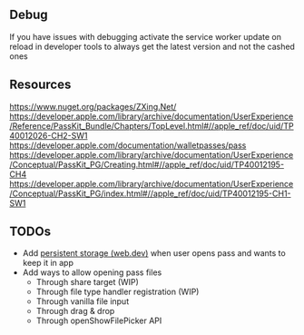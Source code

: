 ﻿
## Debug
If you have issues with debugging activate the service worker update on reload in developer tools to always get the latest version and not the cashed ones
## Resources
https://www.nuget.org/packages/ZXing.Net/
https://developer.apple.com/library/archive/documentation/UserExperience/Reference/PassKit_Bundle/Chapters/TopLevel.html#//apple_ref/doc/uid/TP40012026-CH2-SW1
https://developer.apple.com/documentation/walletpasses/pass
https://developer.apple.com/library/archive/documentation/UserExperience/Conceptual/PassKit_PG/Creating.html#//apple_ref/doc/uid/TP40012195-CH4
https://developer.apple.com/library/archive/documentation/UserExperience/Conceptual/PassKit_PG/index.html#//apple_ref/doc/uid/TP40012195-CH1-SW1
## TODOs
* Add [persistent storage (web.dev)](https://web.dev/persistent-storage/) when user opens pass and wants to keep it in app
* Add ways to allow opening pass files
  * Through share target (WIP)
  * Through file type handler registration (WIP)
  * Through vanilla file input
  * Through drag & drop
  * Through openShowFilePicker API